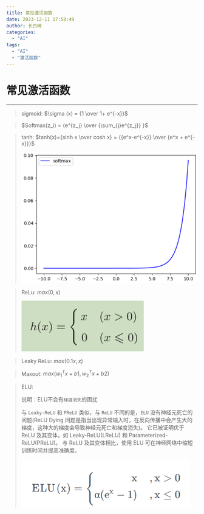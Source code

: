 ```yaml
---
title: 常见激活函数
date: 2023-12-11 17:58:49
author: 长白崎
categories:
  - "AI"
tags:
  - "AI"
  - "激活函数"
---
```




# 常见激活函数

---

> sigmoid: $\sigma (x) =  {1 \over 1+ e^{-x}}$



> $Softmax(z_i) = {e^{z_j} \over {\sum_{j}e^{z_j}} }$



> tanh: $tanh(x)={sinh x \over cosh x} = {{e^x-e^{-x}} \over {e^x + e^{-x}}}$
>
> ![image-20250312185116260](./常见激活函数/images/image-20250312185116260.png)



> ReLu: $max(0,x)$
>
> ![image-20250312183640674](./常见激活函数/images/image-20250312183640674.png)



> Leaky ReLu: $max(0.1x,x)$



> Maxout: $max(w^T_1 x + b1, w^T _2 x + b2)$



> ELU: 
>
> 说明：ELU不会有`梯度消失`的困扰
>
> 与 `Leaky-ReLU` 和 `PReLU` 类似，与 `ReLU` 不同的是，`ELU` 没有神经元死亡的问题(ReLU Dying 问题是指当出现异常输入时，在反向传播中会产生大的梯度，这种大的梯度会导致神经元死亡和梯度消失)。 它已被证明优于 ReLU 及其变体，如 Leaky-ReLU(LReLU) 和 Parameterized-ReLU(PReLU)。 与 ReLU 及其变体相比，使用 ELU 可在神经网络中缩短训练时间并提高准确度。
>
> ![image-20250312183756422](./常见激活函数/images/image-20250312183756422.png)